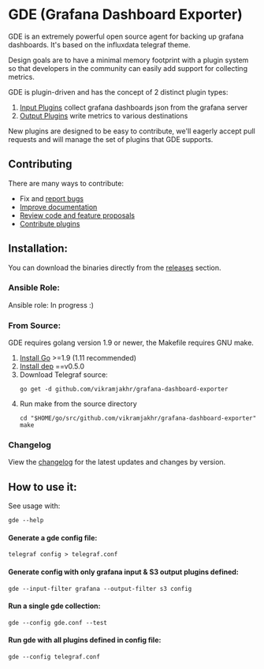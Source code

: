 # GDE (Grafana Dashboard Exporter)

GDE is an extremely powerful open source agent for backing up grafana dashboards. It's based on the influxdata telegraf theme.

Design goals are to have a minimal memory footprint with a plugin system so
that developers in the community can easily add support for collecting
metrics.

GDE is plugin-driven and has the concept of 2 distinct plugin types:

1. [Input Plugins](#input-plugins) collect grafana dashboards json from the grafana server
2. [Output Plugins](#output-plugins) write metrics to various destinations

New plugins are designed to be easy to contribute, we'll eagerly accept pull
requests and will manage the set of plugins that GDE supports.

## Contributing

There are many ways to contribute:
- Fix and [report bugs](https://github.com/vikramjakhr/grafana-dashboard-exporter/issues/new)
- [Improve documentation](https://github.com/vikramjakhr/grafana-dashboard-exporter/issues?q=is%3Aopen+label%3Adocumentation)
- [Review code and feature proposals](https://github.com/vikramjakhr/grafana-dashboard-exporter/pulls)
- [Contribute plugins](CONTRIBUTING.md)

## Installation:

You can download the binaries directly from 
the [releases](https://github.com/vikramjakhr/grafana-dashboard-exporter/releases) section.

### Ansible Role:

Ansible role: In progress :) 

### From Source:

GDE requires golang version 1.9 or newer, the Makefile requires GNU make.

1. [Install Go](https://golang.org/doc/install) >=1.9 (1.11 recommended)
2. [Install dep](https://golang.github.io/dep/docs/installation.html) ==v0.5.0
3. Download Telegraf source:
   ```
   go get -d github.com/vikramjakhr/grafana-dashboard-exporter
   ```
4. Run make from the source directory
   ```
   cd "$HOME/go/src/github.com/vikramjakhr/grafana-dashboard-exporter"
   make
   ```
   
### Changelog

View the [changelog](/CHANGELOG.md) for the latest updates and changes by
version.

## How to use it:

See usage with:

```
gde --help
```

#### Generate a gde config file:

```
telegraf config > telegraf.conf
```

#### Generate config with only grafana input & S3 output plugins defined:

```
gde --input-filter grafana --output-filter s3 config
```

#### Run a single gde collection:

```
gde --config gde.conf --test
```

#### Run gde with all plugins defined in config file:

```
gde --config telegraf.conf
```